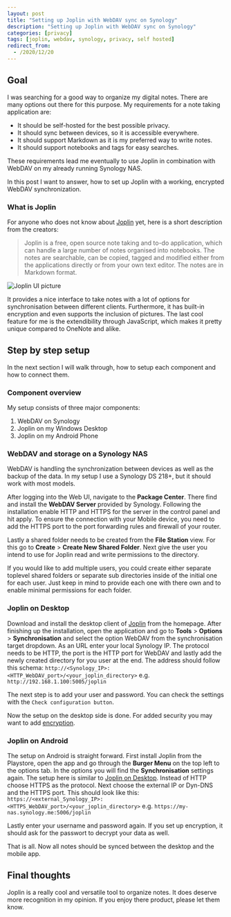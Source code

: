 ```yaml
---
layout: post
title: "Setting up Joplin with WebDAV sync on Synology"
description: "Setting up Joplin with WebDAV sync on Synology"
categories: [privacy]
tags: [joplin, webdav, synology, privacy, self hosted]
redirect_from:
  - /2020/12/20
---
```


## Goal

I was searching for a good way to organize my digital notes. There are many options out there for this purpose. My requirements for a note taking application are:

- It should be self-hosted for the best possible privacy.
- It should sync between devices, so it is accessible everywhere.
- It should support Markdown as it is my preferred way to write notes.
- It should support notebooks and tags for easy searches.

These requirements lead me eventually to use Joplin in combination with WebDAV on my already running Synology NAS.

In this post I want to answer, how to set up Joplin with a working, encrypted WebDAV synchronization.

### What is Joplin

For anyone who does not know about [Joplin](https://joplinapp.org) yet, here is a short description from the creators:

> Joplin is a free, open source note taking and to-do application, which can handle a large number of notes organised into notebooks. The notes are searchable, can be copied, tagged and modified either from the applications directly or from your own text editor. The notes are in Markdown format.

![Joplin UI picture](https://joplinapp.org/images/AllClients.jpg)

It provides a nice interface to take notes with a lot of options for synchronisation between different clients. Furthermore, it has built-in encryption and even supports the inclusion of pictures. The last cool feature for me is the extendibility through JavaScript, which makes it pretty unique compared to OneNote and alike.

## Step by step setup

In the next section I will walk through, how to setup each component and how to connect them.

### Component overview

My setup consists of three major components:

1. WebDAV on Synology
2. Joplin on my Windows Desktop
3. Joplin on my Android Phone

### WebDAV and storage on a Synology NAS

WebDAV is handling the synchronization between devices as well as the backup of the data. In my setup I use a Synology DS 218+, but it should work with most models.

After logging into the Web UI, navigate to the **Package Center**. There find and install the **WebDAV Server** provided by Synology. Following the installation enable HTTP and HTTPS for the server in the control panel and hit apply. To ensure the connection with your Mobile device, you need to add the HTTPS port to the port forwarding rules and firewall of your router.

Lastly a shared folder needs to be created from the **File Station** view. For this go to **Create** > **Create New Shared Folder**. Next give the user you intend to use for Joplin read and write permissions to the directory.

If you would like to add multiple users, you could create either separate toplevel shared folders or separate sub directories inside of the initial one for each user. Just keep in mind to provide each one with there own and to enable minimal permissions for each folder.

### Joplin on Desktop

Download and install the desktop client of [Joplin](https://joplinapp.org) from the homepage. After finishing up the installation, open the application and go to **Tools** > **Options** > **Synchronisation** and select the option WebDAV from the synchronisation target dropdown. As an URL enter your local Synology IP. The protocol needs to be HTTP, the port is the HTTP port for WebDAV and lastly add the newly created directory for you user at the end. The address should follow this schema: `http://<Synology_IP>:<HTTP_WebDAV_port>/<your_joplin_directory>` e.g. `http://192.168.1.100:5005/joplin`

The next step is to add your user and password. You can check the settings with the `Check configuration button`.

Now the setup on the desktop side is done. For added security you may want to add [encryption](https://joplinapp.org/e2ee/).

### Joplin on Android

The setup on Android is straight forward. First install Joplin from the Playstore, open the app and go through the **Burger Menu** on the top left to the options tab. In the options you will find the **Synchronisation** settings again. The setup here is similar to [Joplin on Desktop](#joplin-on-desktop). Instead of HTTP choose HTTPS as the protocol. Next choose the external IP or Dyn-DNS and the HTTPS port. This should look like this: `https://<external_Synology_IP>:<HTTPS_WebDAV_port>/<your_joplin_directory>` e.g. `https://my-nas.synology.me:5006/joplin`

Lastly enter your username and password again. If you set up encryption, it should ask for the passwort to decrypt your data as well.

That is all. Now all notes should be synced between the desktop and the mobile app.

## Final thoughts

Joplin is a really cool and versatile tool to organize notes. It does deserve more recognition in my opinion. If you enjoy there product, please let them know.
